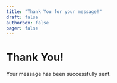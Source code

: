 ```yaml
---
title: "Thank You for your message!"
draft: false
authorbox: false
pager: false
---
```


# Thank You!

Your message has been successfully sent.
